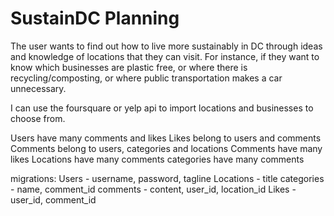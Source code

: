 # SustainDC Planning

The user wants to find out how to live more sustainably in DC through ideas and knowledge of locations that they can visit. For instance, if they want to know which businesses are plastic free, or where there is recycling/composting, or where public transportation makes a car unnecessary.

I can use the foursquare or yelp api to import locations and businesses to choose from.

Users have many comments and likes
Likes belong to users and comments
Comments belong to users, categories and locations
Comments have many likes
Locations have many comments
categories have many comments

migrations:
Users - username, password, tagline
Locations - title
categories - name, comment_id
comments - content, user_id, location_id
Likes - user_id, comment_id
